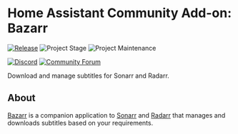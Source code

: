 # Home Assistant Community Add-on: Bazarr

[![Release][release-shield]][release] ![Project Stage][project-stage-shield] ![Project Maintenance][maintenance-shield]

[![Discord][discord-shield]][discord] [![Community Forum][forum-shield]][forum]

Download and manage subtitles for Sonarr and Radarr.

## About

[Bazarr] is a companion application to [Sonarr] and [Radarr] that manages and
downloads subtitles based on your requirements.

[Bazarr]: https://www.bazarr.media/
[Sonarr]: https://sonarr.tv/
[Radarr]: https://radarr.video/

[discord-shield]: https://img.shields.io/discord/330944238910963714.svg
[discord]: https://discord.gg/c5DvZ4e
[forum-shield]: https://img.shields.io/badge/community-forum-brightgreen.svg
[forum]: https://community.home-assistant.io/t/?u=frenck
[maintenance-shield]: https://img.shields.io/maintenance/yes/2024.svg
[project-stage-shield]: https://img.shields.io/badge/project%20stage-experimental-yellow.svg
[release-shield]: https://img.shields.io/badge/version-v0.1.2-blue.svg
[release]: https://github.com/hassio-addons/addon-bazarr/tree/v0.1.2